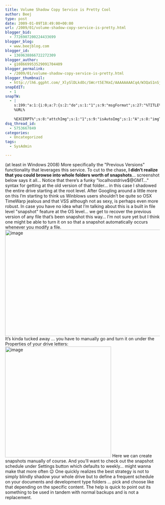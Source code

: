 ```yaml
---
title: Volume Shadow Copy Service is Pretty Cool
author: Beej
type: post
date: 2009-01-09T18:49:00+00:00
url: /2009/01/volume-shadow-copy-service-is-pretty.html
blogger_bid:
  - 7726907200224433699
blogger_blog:
  - www.beejblog.com
blogger_id:
  - 1369638866722272309
blogger_author:
  - g108669953529091704409
blogger_permalink:
  - /2009/01/volume-shadow-copy-service-is-pretty.html
blogger_thumbnail:
  - http://lh6.ggpht.com/_XlySlDLkdOc/SWcrt5E7KmI/AAAAAAAACq4/W3QaS1nSj8w/image_thumb%5B4%5D.png?imgmax=800
snapEdIT:
  - 1
snapTW:
  - |
    s:199:"a:1:{i:0;a:7:{s:2:"do";s:1:"1";s:9:"msgFormat";s:27:"%TITLE%
    %URL%
    
    %EXCERPT%";s:8:"attchImg";s:1:"1";s:9:"isAutoImg";s:1:"A";s:8:"imgToUse";s:0:"";s:9:"isAutoURL";s:1:"A";s:8:"urlToUse";s:0:"";}}";
dsq_thread_id:
  - 5753667849
categories:
  - Uncategorized
tags:
  - SysAdmin

---
```

(at least in Windows 2008) More specifically the "Previous Versions" functionality that leverages this service. To cut to the chase, **I didn&#8217;t realize that you could browse into whole folders worth of snapshots**&#8230; screenshot below says it all&#8230; Notice that there&#8217;s a funky "localhostdrive$@GMT&#8230;" syntax for getting at the old version of that folder&#8230; in this case I shadowed the entire drive starting at the root level. After Googling around a little more on this I&#8217;m starting to think us Winblows users shouldn&#8217;t be quite so OSX TimeWarp jealous and that VSS although not as sexy, is perhaps even more robust. In case you have no idea what I&#8217;m talking about this is a built in file level "snapshot" feature at the OS level&#8230; we get to recover the previous version of any file that&#8217;s been snapshot this way&#8230; I&#8217;m not sure yet but I think one might be able to turn it on so that a snapshot automatically occurs whenever you modify a file. [<img style="border-top-width: 0px; border-left-width: 0px; border-bottom-width: 0px; border-right-width: 0px" height="347" alt="image" src="http://lh6.ggpht.com/_XlySlDLkdOc/SWcrt5E7KmI/AAAAAAAACq4/W3QaS1nSj8w/image_thumb%5B4%5D.png?imgmax=800" width="508" border="0" />][1] It&#8217;s kinda tucked away &#8230; you have to manually go and turn it on under the Properties of your drive letters: [<img style="border-top-width: 0px; border-left-width: 0px; border-bottom-width: 0px; border-right-width: 0px" height="362" alt="image" src="http://lh6.ggpht.com/_XlySlDLkdOc/SWcrvEHCkDI/AAAAAAAACrA/gZOwwHWyOpA/image_thumb%5B2%5D.png?imgmax=800" width="345" border="0" />][2] Here we can create snapshots manually of course. And you&#8217;ll want to check out the snapshot schedule under Settings button which defaults to weekly&#8230; might wanna make that more often 😉 One quickly realizes the best strategy is not to simply blindly shadow your whole drive but to define a frequent schedule on your documents and development type folders &#8230; pick and choose like that depending on the specific content. The help is quick to point out its something to be used in tandem with normal backups and is not a replacement.

 [1]: http://lh4.ggpht.com/_XlySlDLkdOc/SWcrtD50j2I/AAAAAAAACq0/AicWwxyVbZA/s1600-h/image%5B10%5D.png
 [2]: http://lh6.ggpht.com/_XlySlDLkdOc/SWcrug3QWLI/AAAAAAAACq8/XKNsB8m6hWE/s1600-h/image%5B6%5D.png